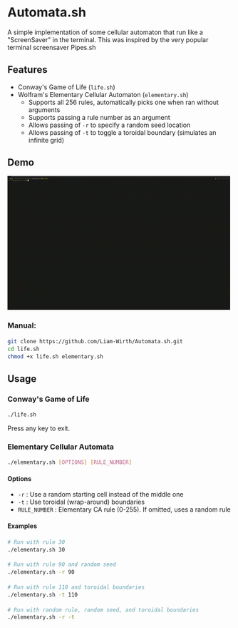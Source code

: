 # Automata.sh
A simple implementation of some cellular automaton that run like a "ScreenSaver"
in the terminal. This was inspired by the very popular terminal screensaver Pipes.sh

## Features
- Conway's Game of Life (`life.sh`)
- Wolfram's Elementary Cellular Automaton (`elementary.sh`)
    - Supports all 256 rules, automatically picks one when ran without arguments
    - Supports passing a rule number as an argument
    - Allows passing of `-r` to specify a random seed location
    - Allows passing of `-t` to toggle a toroidal boundary (simulates an infinite grid)

## Demo
![demogif](assets/demo.gif)
### Manual:
```bash
git clone https://github.com/Liam-Wirth/Automata.sh.git
cd life.sh
chmod +x life.sh elementary.sh
```

## Usage

### Conway's Game of Life

```bash
./life.sh
```

Press any key to exit.

### Elementary Cellular Automata

```bash
./elementary.sh [OPTIONS] [RULE_NUMBER]
```

#### Options

- `-r` : Use a random starting cell instead of the middle one
- `-t` : Use toroidal (wrap-around) boundaries
- `RULE_NUMBER` : Elementary CA rule (0-255). If omitted, uses a random rule

#### Examples

```bash
# Run with rule 30
./elementary.sh 30

# Run with rule 90 and random seed
./elementary.sh -r 90

# Run with rule 110 and toroidal boundaries
./elementary.sh -t 110

# Run with random rule, random seed, and toroidal boundaries
./elementary.sh -r -t
```
